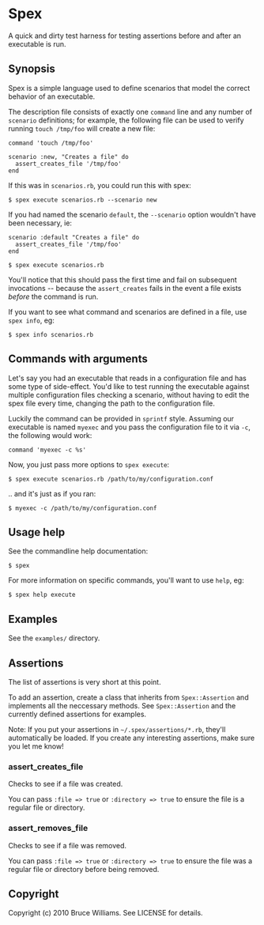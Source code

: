 Spex
========

A quick and dirty test harness for testing assertions before and after
an executable is run.

Synopsis
--------

Spex is a simple language used to define scenarios that model
the correct behavior of an executable.

The description file consists of exactly one `command` line and any
number of `scenario` definitions; for example, the following file can
be used to verify running `touch /tmp/foo` will create a new file:

    command 'touch /tmp/foo'

    scenario :new, "Creates a file" do
      assert_creates_file '/tmp/foo'
    end

If this was in `scenarios.rb`, you could run this with spex:

    $ spex execute scenarios.rb --scenario new

If you had named the scenario `default`, the `--scenario` option
wouldn't have been necessary, ie:

    scenario :default "Creates a file" do
      assert_creates_file '/tmp/foo'
    end

    $ spex execute scenarios.rb

You'll notice that this should pass the first time and fail on
subsequent invocations -- because the `assert_creates` fails in the
event a file exists *before* the command is run.

If you want to see what command and scenarios are defined in a file,
use `spex info`, eg:

    $ spex info scenarios.rb

Commands with arguments
-----------------------

Let's say you had an executable that reads in a configuration file and
has some type of side-effect.  You'd like to test running the
executable against multiple configuration files checking a scenario,
without having to edit the spex file every time, changing the path
to the configuration file.

Luckily the command can be provided in `sprintf` style.  Assuming our
executable is named `myexec` and you pass the configuration file to it
via `-c`, the following would work:

    command 'myexec -c %s'

Now, you just pass more options to `spex execute`:

    $ spex execute scenarios.rb /path/to/my/configuration.conf

.. and it's just as if you ran:

    $ myexec -c /path/to/my/configuration.conf

Usage help
----------

See the commandline help documentation:

    $ spex

For more information on specific commands, you'll want to use `help`,
eg:

    $ spex help execute

Examples
--------

See the `examples/` directory.

Assertions
----------

The list of assertions is very short at this point.

To add an assertion, create a class that inherits from
`Spex::Assertion` and implements all the neccessary methods.  See
`Spex::Assertion` and the currently defined assertions for
examples.

Note: If you put your assertions in `~/.spex/assertions/*.rb`,
they'll automatically be loaded.  If you create any interesting
assertions, make sure you let me know!

### assert_creates_file

Checks to see if a file was created.

You can pass `:file => true` or `:directory => true` to ensure the
file is a regular file or directory.

### assert_removes_file

Checks to see if a file was removed.

You can pass `:file => true` or `:directory => true` to ensure the
file was a regular file or directory before being removed.

Copyright
---------

Copyright (c) 2010 Bruce Williams. See LICENSE for details.
